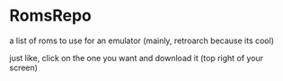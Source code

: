 # RomsRepo
a list of roms to use for an emulator (mainly, retroarch because its cool)

just like, click on the one you want and download it (top right of your screen)

